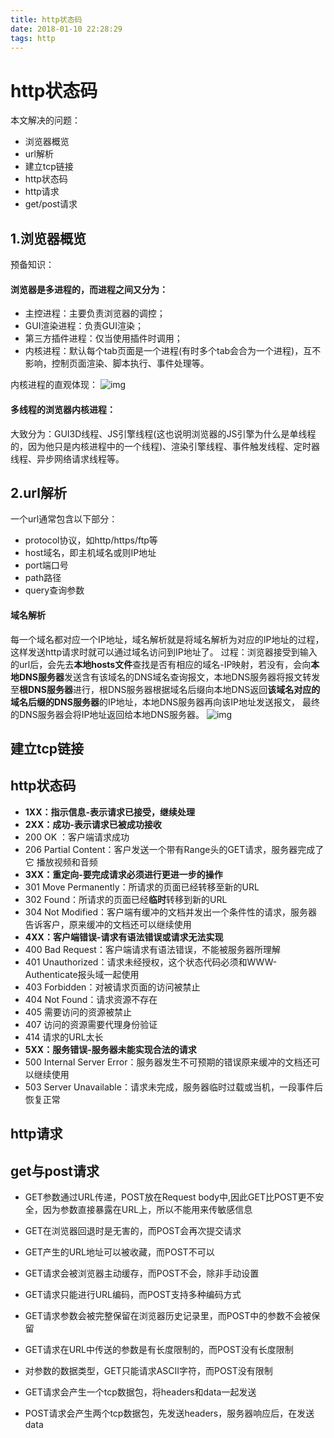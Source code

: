 ```yaml
---
title: http状态码
date: 2018-01-10 22:28:29
tags: http
---
```


# http状态码

本文解决的问题：
- 浏览器概览
- url解析
- 建立tcp链接
- http状态码
- http请求
- get/post请求

<!-- more -->

## 1.浏览器概览
预备知识：
#### 浏览器是多进程的，而进程之间又分为：
* 主控进程：主要负责浏览器的调控；
* GUI渲染进程：负责GUI渲染；
* 第三方插件进程：仅当使用插件时调用；
* 内核进程：默认每个tab页面是一个进程(有时多个tab会合为一个进程)，互不影响，控制页面渲染、脚本执行、事件处理等。

内核进程的直观体现：
![img](http_1.png)

#### 多线程的浏览器内核进程：
大致分为：GUI3D线程、JS引擎线程(这也说明浏览器的JS引擎为什么是单线程的，因为他只是内核进程中的一个线程)、渲染引擎线程、事件触发线程、定时器线程、异步网络请求线程等。

## 2.url解析
一个url通常包含以下部分：
* protocol协议，如http/https/ftp等
* host域名，即主机域名或则IP地址
* port端口号
* path路径
* query查询参数

#### 域名解析
每一个域名都对应一个IP地址，域名解析就是将域名解析为对应的IP地址的过程，这样发送http请求时就可以通过域名访问到IP地址了。
过程：浏览器接受到输入的url后，会先去**本地hosts文件**查找是否有相应的域名-IP映射，若没有，会向**本地DNS服务器**发送含有该域名的DNS域名查询报文，本地DNS服务器将报文转发至**根DNS服务器**进行，根DNS服务器根据域名后缀向本地DNS返回**该域名对应的域名后缀的DNS服务器**的IP地址，本地DNS服务器再向该IP地址发送报文，
最终的DNS服务器会将IP地址返回给本地DNS服务器。
![img](http_2.png)

## 建立tcp链接

## http状态码

- **1XX：指示信息-表示请求已接受，继续处理** 
- **2XX：成功-表示请求已被成功接收**
- 200 OK ：客户端请求成功 
- 206 Partial Content：客户发送一个带有Range头的GET请求，服务器完成了它 播放视频和音频 
- **3XX：重定向-要完成请求必须进行更进一步的操作**
- 301 Move Permanently：所请求的页面已经转移至新的URL 
- 302 Found：所请求的页面已经**临时**转移到新的URL 
- 304 Not Modified：客户端有缓冲的文档并发出一个条件性的请求，服务器告诉客户，原来缓冲的文档还可以继续使用 
- **4XX：客户端错误-请求有语法错误或请求无法实现**
- 400 Bad Request：客户端请求有语法错误，不能被服务器所理解 
- 401 Unauthorized：请求未经授权，这个状态代码必须和WWW-Authenticate报头域一起使用 
- 403 Forbidden：对被请求页面的访问被禁止 
- 404 Not Found：请求资源不存在 
- 405 需要访问的资源被禁止
- 407 访问的资源需要代理身份验证
- 414 请求的URL太长
- **5XX：服务错误-服务器未能实现合法的请求**
- 500 Internal Server Error：服务器发生不可预期的错误原来缓冲的文档还可以继续使用 
- 503 Server Unavailable：请求未完成，服务器临时过载或当机，一段事件后恢复正常

## http请求


## get与post请求

- GET参数通过URL传递，POST放在Request body中,因此GET比POST更不安全，因为参数直接暴露在URL上，所以不能用来传敏感信息
- GET在浏览器回退时是无害的，而POST会再次提交请求
- GET产生的URL地址可以被收藏，而POST不可以
- GET请求会被浏览器主动缓存，而POST不会，除非手动设置
- GET请求只能进行URL编码，而POST支持多种编码方式
- GET请求参数会被完整保留在浏览器历史记录里，而POST中的参数不会被保留
- GET请求在URL中传送的参数是有长度限制的，而POST没有长度限制
- 对参数的数据类型，GET只能请求ASCII字符，而POST没有限制

- GET请求会产生一个tcp数据包，将headers和data一起发送
- POST请求会产生两个tcp数据包，先发送headers，服务器响应后，在发送data